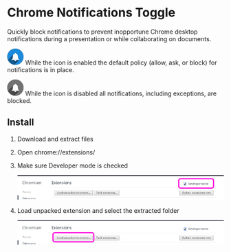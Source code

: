 # Chrome Notifications Toggle
Quickly block notifications to prevent inopportune Chrome desktop notifications during a presentation or while collaborating on documents.

![active icon](/images/icon38.png) While the icon is enabled the default policy (allow, ask, or block) for notifications is in place.

![disabled icon](/images/disabled38.png) While the icon is disabled all notifications, including exceptions, are blocked.

## Install
1. Download and extract files
2. Open chrome://extensions/
3. Make sure Developer mode is checked 

    ![developer screenshot](/images/readmeDeveloperCheckbox.png)

4. Load unpacked extension and select the extracted folder

    ![unpacked screenshot](/images/readmeLoadUnpacked.png)


